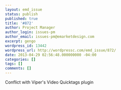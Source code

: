 ```yaml
---
layout: emd_issue
status: publish
published: true
title: '#872'
author: Project Manager
author_login: issues-pm
author_email: issues-pm@emarketdesign.com
excerpt: gengo
wordpress_id: 13442
wordpress_url: http://wordpressc.com/emd_issue/872/
date: 2013-04-29 02:56:48.000000000 -04:00
categories: []
tags: []
comments: []
---
```

Conflict with Viper's Video Quicktags plugin
